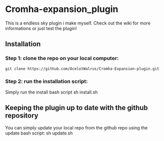 # Cromha-expansion_plugin
This is a endless sky plugin i make myself. Check out the wiki for more informations or just test the plugin!

## Installation
### Step 1: clone the repo on your local computer:
    git clone https://github.com/OcelotWalrus/Cromha-Expansion-plugin.git
### Step 2: run the installation script:
Simply run the install bash script
    sh install.sh
## Keeping the plugin up to date with the github repository
You can simply update your local repo from the github repo using the update bash script:
    sh update.sh
